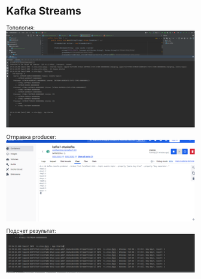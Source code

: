 # Kafka Streams

Топология:
![topology](topology.PNG)

Отправка producer:
![producer](send-producer.PNG)

Подсчет результат:
![count](count-result.PNG)

